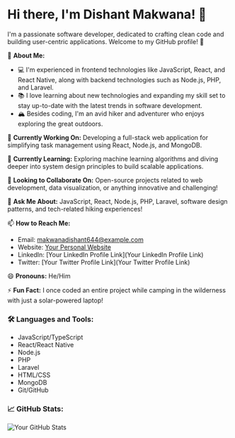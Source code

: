 # Hi there, I'm Dishant Makwana! 👋

I'm a passionate software developer, dedicated to crafting clean code and building user-centric applications. Welcome to my GitHub profile! 🚀

🌟 **About Me:**
- 💻 I'm experienced in frontend technologies like JavaScript, React, and React Native, along with backend technologies such as Node.js, PHP, and Laravel.
- 📚 I love learning about new technologies and expanding my skill set to stay up-to-date with the latest trends in software development.
- 🏔️ Besides coding, I'm an avid hiker and adventurer who enjoys exploring the great outdoors.

🔭 **Currently Working On:** Developing a full-stack web application for simplifying task management using React, Node.js, and MongoDB.

🌱 **Currently Learning:** Exploring machine learning algorithms and diving deeper into system design principles to build scalable applications.

👯 **Looking to Collaborate On:** Open-source projects related to web development, data visualization, or anything innovative and challenging!

💬 **Ask Me About:** JavaScript, React, Node.js, PHP, Laravel, software design patterns, and tech-related hiking experiences!

📫 **How to Reach Me:** 
- Email: [makwanadishant644@example.com](mailto:makwanadishant644@example.com)
- Website: [Your Personal Website](https://www.yourwebsite.com)
- LinkedIn: [Your LinkedIn Profile Link](Your LinkedIn Profile Link)
- Twitter: [Your Twitter Profile Link](Your Twitter Profile Link)

😄 **Pronouns:** He/Him

⚡ **Fun Fact:** I once coded an entire project while camping in the wilderness with just a solar-powered laptop!

### 🛠️ Languages and Tools:

- JavaScript/TypeScript
- React/React Native
- Node.js
- PHP
- Laravel
- HTML/CSS
- MongoDB
- Git/GitHub

### 📈 GitHub Stats:

![Your GitHub Stats](https://github-readme-stats.vercel.app/api?username=dishant2102&show_icons=true&theme=radical)
